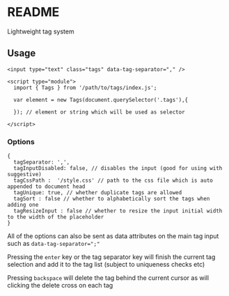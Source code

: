 # README

Lightweight tag system

## Usage


```
<input type="text" class="tags" data-tag-separator="," />

<script type="module">
  import { Tags } from '/path/to/tags/index.js';

  var element = new Tags(document.querySelector('.tags'),{

  }); // element or string which will be used as selector

</script>
```

### Options

```
{
  tagSeparator: ',',
  tagInputDisabled: false, // disables the input (good for using with suggestive)
  tagCssPath :  '/style.css' // path to the css file which is auto appended to document head
  tagUnique: true, // whether duplicate tags are allowed
  tagSort : false // whether to alphabetically sort the tags when adding one
  tagResizeInput : false // whether to resize the input initial width to the width of the placeholder
}
```
All of the options can also be sent as data attributes on the main tag input such as `data-tag-separator=";"`

Pressing the `enter` key or the tag separator key will finish the current tag selection and add it to the tag list (subject to uniqueness checks etc)

Pressing `backspace` will delete the tag behind the current cursor as will clicking the delete cross on each tag